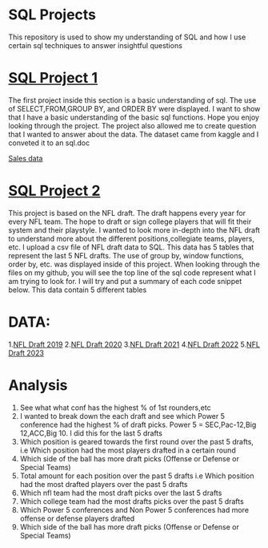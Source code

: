 # SQL Projects
This repository is used to show my understanding of SQL and how I use certain sql techniques to answer insightful questions

# [SQL Project 1](https://reecealbert.github.io/SQLPractice/)
The first project inside this section is a basic understanding of sql. The use of SELECT,FROM,GROUP BY, and ORDER BY were displayed. I want to show that I have a basic understanding of the basic sql functions. Hope you enjoy looking through the project. 
The project also allowed me to create question that I wanted to answer about the data.
The dataset came from kaggle and I conveted it to an sql.doc

[Sales data](https://github.com/ReeceAlbert/SQLPractice/blob/main/Sales%20Data.sql)

# [SQL Project 2](https://reecealbert.github.io/SQLPractice/)
This project is based on the NFL draft. The draft happens every year for every NFL team. The hope to draft or sign college players that will fit their system and their playstyle. I wanted to look more in-depth into the NFL draft to understand more about the different positions,collegiate teams, players, etc. I upload a csv file of NFL draft data to SQL. This data has 5 tables that represent the last 5 NFL drafts. The use of group by, window functions, order by, etc. was displayed inside of this project. When looking through the files on my github, you will see the top line of the sql code represent what I am trying to look for. I will try and put a summary of each code snippet below. This data contain 5 different tables

# DATA:

1.[NFL Draft 2019](https://github.com/ReeceAlbert/SQLPractice/blob/main/nfldraft2019.csv)
2.[NFL Draft 2020](https://github.com/ReeceAlbert/SQLPractice/blob/main/nfldraft2020.csv)
3.[NFL Draft 2021](https://github.com/ReeceAlbert/SQLPractice/blob/main/nfldraft2021.csv)
4.[NFL Draft 2022](https://github.com/ReeceAlbert/SQLPractice/blob/main/nfldraft2022.csv)
5.[NFL Draft 2023](https://github.com/ReeceAlbert/SQLPractice/blob/main/nfldraft2023.csv)



# Analysis 

1. See what what conf has the highest % of 1st rounders,etc
2. I wanted to break down the each draft and see which Power 5 conference had the highest % of draft picks. Power 5 = SEC,Pac-12,Big 12,ACC,Big 10. I did this for the last 5 drafts
3. Which position is geared towards the first round over the past 5 drafts, i.e Which position had the most players drafted in a certain round
4. Which side of the ball has more draft picks (Offense or Defense or Special Teams)
5. Total amount for each position over the past 5 drafts i.e Which position had the most drafted players over the past 5 drafts
6. Which nfl team had the most draft picks over the last 5 drafts
7. Which college team had the most drafts picks over the past 5 drafts
8. Which Power 5 conferences and Non Power 5 conferences had more offense or defense players drafted
9. Which side of the ball has more draft picks (Offense or Defense or Special Teams)


